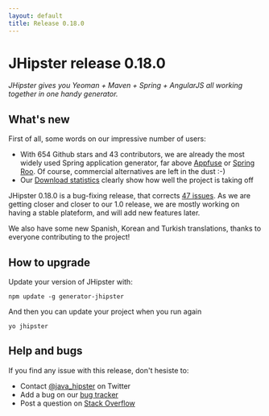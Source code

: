 ```yaml
---
layout: default
title: Release 0.18.0
---
```


JHipster release 0.18.0
==================

*JHipster gives you Yeoman + Maven + Spring + AngularJS all working together in one handy generator.*

What's new
----------

First of all, some words on our impressive number of users:

- With 654 Github stars and 43 contributors, we are already the most widely used Spring application generator, far above [Appfuse](https://github.com/appfuse/appfuse) or [Spring Roo](https://github.com/spring-projects/spring-roo). Of course, commercial alternatives are left in the dust :-)
- Our [Download statistics](http://www.npm-stats.com/~packages/generator-jhipster) clearly show how well the project is taking off

JHipster 0.18.0 is a bug-fixing release, that corrects [47 issues](https://github.com/jhipster/generator-jhipster/issues?milestone=7&page=1&state=closed). As we are getting closer and closer to our 1.0 release, we are mostly working on having a stable plateform, and will add new features later.

We also have some new Spanish, Korean and Turkish translations, thanks to everyone contributing to the project!

How to upgrade
------------

Update your version of JHipster with:

```
npm update -g generator-jhipster
```

And then you can update your project when you run again

```
yo jhipster
```

Help and bugs
--------------

If you find any issue with this release, don't hesiste to:

- Contact [@java_hipster](https://twitter.com/java_hipster) on Twitter
- Add a bug on our [bug tracker](https://github.com/jhipster/generator-jhipster/issues?state=open)
- Post a question on [Stack Overflow](http://stackoverflow.com/tags/jhipster/info)
